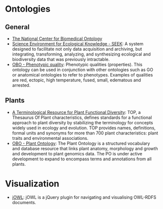 <!-- TITLE: Ontologies -->
<!-- SUBTITLE: A quick summary of Ontologies -->

# Ontologies
## General
* [The National Center for Biomedical Ontology](https://www.bioontology.org/)
* [Science Environment for Ecological Knowledge - SEEK](http://seek.ecoinformatics.org/Wiki.jsp%3Fpage=SEEKObservationOntology.html): A system designed to facilitate not only data acquisition and archiving, but integrating, transforming, analyzing, and synthesizing ecological and biodiversity data that was previously intractable.
* [OBO - Phenotypic quality](http://www.obofoundry.org/ontology/pato.html): Phenotypic qualities (properties). This ontology can be used in conjunction with other ontologies such as GO or anatomical ontologies to refer to phenotypes. Examples of qualities are red, ectopic, high temperature, fused, small, edematous and arrested.
## Plants
* [A Terminological Resource for Plant Functional Diversity](http://www.top-thesaurus.org): TOP, a Thesaurus Of Plant characteristics, defines standards for a functional approach to plant diversity by stabilizing the terminology for concepts widely used in ecology and evolution. TOP provides names, definitions, formal units and synonyms for more than 700 plant characteristics: plant traits and environmental associations.
* [OBO - Plant Ontology](http://www.obofoundry.org/ontology/po.html): The Plant Ontology is a structured vocabulary and database resource that links plant anatomy, morphology and growth and development to plant genomics data. The PO is under active development to expand to encompass terms and annotations from all plants.
# Visualization
* [jOWL](http://jowl.ontologyonline.org/): jOWL is a jQuery plugin for navigating and visualising OWL-RDFS documents.